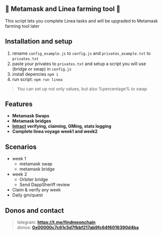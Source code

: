 ## 👾  Metamask and Linea farming tool 👾  
This script lets you complete Linea tasks and will be upgraded to Metamask farming tool later  

## Installation and setup
1. rename `config_example.js` to `config.js` and `privates_example.txt` to `privates.txt`  
2. paste your privates to `privates.txt` and setup a script you will use (bridge or swap) in `config.js`  
3. install depencies `npm i`  
4. run script: `npm run linea`
 > You can set up not only values, but also %percentage% to swap  

## Features  
- **Metamask Swaps**
- **Metamask bridges**
-  **[Intract](https://www.intract.io/) verifying, claiming, GMing, stats logging**
- **Complete linea voyage week1 and week2**
## Scenarios
- week 1  
    - metamask swap
    - metamask bridge  
- week 2
    - Orbiter bridge
    - Send DappSheriff review
- Claim & verify any week  
- Daily gm/quest

## Donos and contact

> telegram: **https://t.me/findmeonchain**  
donos: **[0x00000c7c61c5d7fbbf217ab9fc64f6016390d4ba](https://debank.com/profile/0x00000c7c61c5d7fbbf217ab9fc64f6016390d4ba)**
